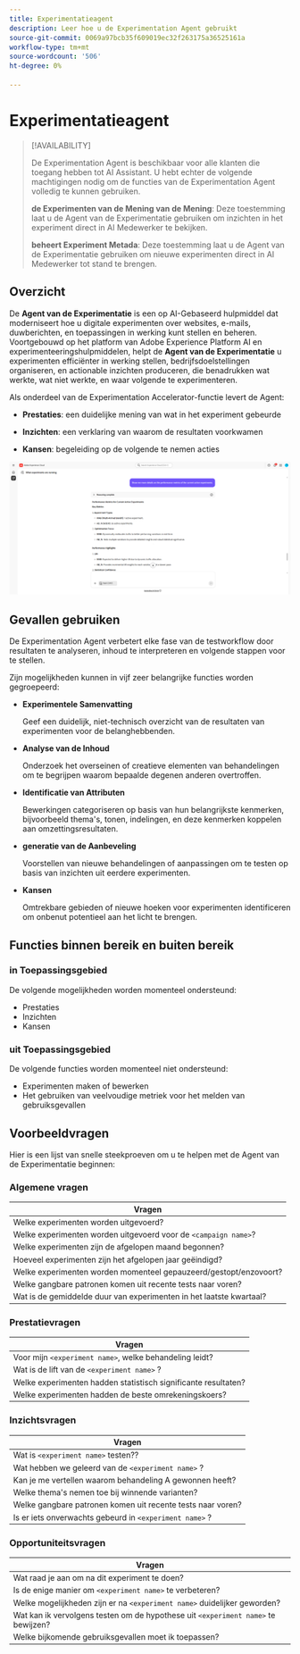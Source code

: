 ```yaml
---
title: Experimentatieagent
description: Leer hoe u de Experimentation Agent gebruikt
source-git-commit: 0069a97bcb35f609019ec32f263175a36525161a
workflow-type: tm+mt
source-wordcount: '506'
ht-degree: 0%

---
```


# Experimentatieagent

>[!AVAILABILITY]
>
>De Experimentation Agent is beschikbaar voor alle klanten die toegang hebben tot AI Assistant. U hebt echter de volgende machtigingen nodig om de functies van de Experimentation Agent volledig te kunnen gebruiken.
>
>**de Experimenten van de Mening van de Mening**: Deze toestemming laat u de Agent van de Experimentatie gebruiken om inzichten in het experiment direct in AI Medewerker te bekijken.
>
>**beheert Experiment Metada**: Deze toestemming laat u de Agent van de Experimentatie gebruiken om nieuwe experimenten direct in AI Medewerker tot stand te brengen.

## Overzicht

De **Agent van de Experimentatie** is een op AI-Gebaseerd hulpmiddel dat moderniseert hoe u digitale experimenten over websites, e-mails, duwberichten, en toepassingen in werking kunt stellen en beheren. Voortgebouwd op het platform van Adobe Experience Platform AI en experimenteeringshulpmiddelen, helpt de **Agent van de Experimentatie** u experimenten efficiënter in werking stellen, bedrijfsdoelstellingen organiseren, en actionable inzichten produceren, die benadrukken wat werkte, wat niet werkte, en waar volgende te experimenteren.

Als onderdeel van de Experimentation Accelerator-functie levert de Agent:

* **Prestaties**: een duidelijke mening van wat in het experiment gebeurde

* **Inzichten**: een verklaring van waarom de resultaten voorkwamen

* **Kansen**: begeleiding op de volgende te nemen acties

![ Steekproef voor de Agent van de Experimentatie ](./images/experiment/experiment-agent.png)

## Gevallen gebruiken

De Experimentation Agent verbetert elke fase van de testworkflow door resultaten te analyseren, inhoud te interpreteren en volgende stappen voor te stellen.

Zijn mogelijkheden kunnen in vijf zeer belangrijke functies worden gegroepeerd:

* **Experimentele Samenvatting**

  Geef een duidelijk, niet-technisch overzicht van de resultaten van experimenten voor de belanghebbenden.

* **Analyse van de Inhoud**

  Onderzoek het overseinen of creatieve elementen van behandelingen om te begrijpen waarom bepaalde degenen anderen overtroffen.

* **Identificatie van Attributen**

  Bewerkingen categoriseren op basis van hun belangrijkste kenmerken, bijvoorbeeld thema&#39;s, tonen, indelingen, en deze kenmerken koppelen aan omzettingsresultaten.

* **generatie van de Aanbeveling**

  Voorstellen van nieuwe behandelingen of aanpassingen om te testen op basis van inzichten uit eerdere experimenten.

* **Kansen**

  Omtrekbare gebieden of nieuwe hoeken voor experimenten identificeren om onbenut potentieel aan het licht te brengen.

## Functies binnen bereik en buiten bereik

### **in Toepassingsgebied**

De volgende mogelijkheden worden momenteel ondersteund:

* Prestaties
* Inzichten
* Kansen

### **uit Toepassingsgebied**

De volgende functies worden momenteel niet ondersteund:

* Experimenten maken of bewerken
* Het gebruiken van veelvoudige metriek voor het melden van gebruiksgevallen

## Voorbeeldvragen

Hier is een lijst van snelle steekproeven om u te helpen met de Agent van de Experimentatie beginnen:

### Algemene vragen

| Vragen |
|-|
| Welke experimenten worden uitgevoerd? |
| Welke experimenten worden uitgevoerd voor de `<campaign name>`? |
| Welke experimenten zijn de afgelopen maand begonnen? |
| Hoeveel experimenten zijn het afgelopen jaar geëindigd? |
| Welke experimenten worden momenteel gepauzeerd/gestopt/enzovoort? |
| Welke gangbare patronen komen uit recente tests naar voren? |
| Wat is de gemiddelde duur van experimenten in het laatste kwartaal? |

### Prestatievragen

| Vragen |
|-|
| Voor mijn `<experiment name>`, welke behandeling leidt? |
| Wat is de lift van de `<experiment name>` ? |
| Welke experimenten hadden statistisch significante resultaten? |
| Welke experimenten hadden de beste omrekeningskoers? |

### Inzichtsvragen

| Vragen |
|-|
| Wat is `<experiment name>` testen?? |
| Wat hebben we geleerd van de `<experiment name>` ? |
| Kan je me vertellen waarom behandeling A gewonnen heeft? |
| Welke thema&#39;s nemen toe bij winnende varianten? |
| Welke gangbare patronen komen uit recente tests naar voren? |
| Is er iets onverwachts gebeurd in `<experiment name>` ? |

### Opportuniteitsvragen

| Vragen |
|-|
| Wat raad je aan om na dit experiment te doen? |
| Is de enige manier om `<experiment name>` te verbeteren? |
| Welke mogelijkheden zijn er na `<experiment name>` duidelijker geworden? |
| Wat kan ik vervolgens testen om de hypothese uit `<experiment name>` te bewijzen? |
| Welke bijkomende gebruiksgevallen moet ik toepassen? |
